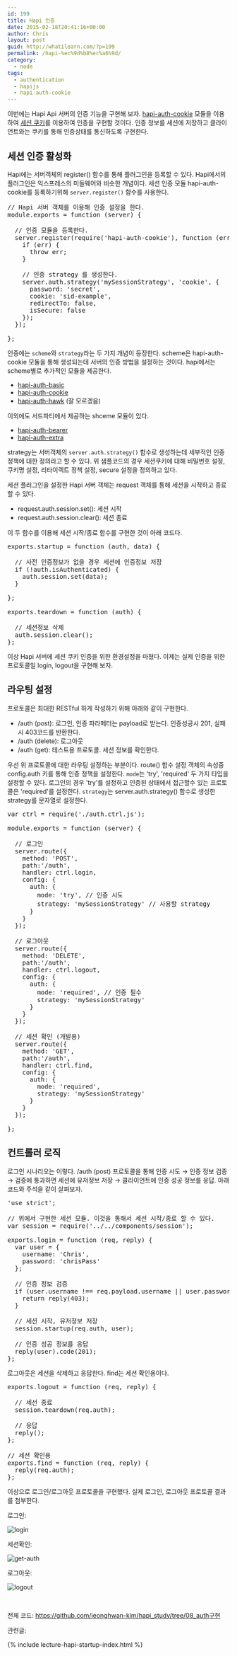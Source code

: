```yaml
---
id: 199
title: Hapi 인증
date: 2015-02-18T20:41:16+00:00
author: Chris
layout: post
guid: http://whatilearn.com/?p=199
permalink: /hapi-%ec%9d%b8%ec%a6%9d/
category:
  - node
tags:
  - authentication
  - hapijs
  - hapi-auth-cookie
---
```

이번에는 Hapi Api 서버의 인증 기능을 구현해 보자. <a href="https://github.com/hapijs/hapi-auth-cookie">hapi-auth-cookie</a> 모듈을 이용하여 <a href="http://www-01.ibm.com/support/knowledgecenter/SSPREK_8.0.0.2/com.ibm.amweb.doc_8.0.0.2/wrp_config/concept/con_sess_cookies_conc.html?lang=ko">세션 쿠키</a>를 이용하여 인증을 구현할 것이다. 인증 정보를 세션에 저장하고 클라이언트와는 쿠키를 통해 인증상태를 통신하도록 구현한다.

<h2>세션 인증 활성화</h2>

Hapi에는 서버객체의 register() 함수를 통해 플러그인을 등록할 수 있다. Hapi에서의 플러그인은 익스프레스의 미들웨어와 비슷한 개념이다. 세션 인증 모듈 hapi-auth-cookie를 등록하기위해 <code>server.register()</code> 함수를 사용한다.

<pre class="lang:js decode:true" title="components/session/index.js">// Hapi 서버 객체를 이용해 인증 설정을 한다.
module.exports = function (server) {

  // 인증 모듈을 등록한다.
  server.register(require('hapi-auth-cookie'), function (err) {
    if (err) {
      throw err;
    }

    // 인증 strategy 를 생성한다.
    server.auth.strategy('mySessionStrategy', 'cookie', {
      password: 'secret',
      cookie: 'sid-example',
      redirectTo: false,
      isSecure: false
    });
  });

};</pre>

인증에는 <code>scheme</code>와 <code>strategy</code>라는 두 가지 개념이 등장한다. scheme은 hapi-auth-cookie 모듈을 통해 생성되는데 서버의 인증 방법을 설정하는 것이다. hapi에서는 scheme별로 추가적인 모듈을 제공한다.

<ul>
    <li><a href="https://github.com/hapijs/hapi-auth-basic">hapi-auth-basic</a></li>
    <li><a href="https://github.com/hapijs/hapi-auth-cookie">hapi-auth-cookie</a></li>
    <li><a href="https://github.com/hapijs/hapi-auth-hawk">hapi-auth-hawk</a> (잘 모르겠음)</li>
</ul>

이외에도 서드파티에서 제공하는 shceme 모듈이 있다.

<ul>
    <li><a href="https://github.com/j/hapi-auth-bearer">hapi-auth-bearer</a></li>
    <li><a href="https://github.com/asafdav/hapi-auth-extra">hapi-auth-extra</a></li>
</ul>

strategy는 서버객체의 <code>server.auth.strategy()</code> 함수로 생성하는데 세부적인 인증 정책에 대한 정의라고 할 수 있다. 위 샘플코드의 경우 세션쿠키에 대해 비밀번호 설정, 쿠키명 설정, 리타이렉트 정책 설정, secure 설정을 정의하고 있다.

세션 플러그인을 설정한 Hapi 서버 객체는 request 객체를 통해 세션을 시작하고 종료할 수 있다.

<ul>
    <li>request.auth.session.set(): 세션 시작</li>
    <li>request.auth.session.clear(): 세션 종료</li>
</ul>

이 두 함수를 이용해 세션 시작/종료 함수를 구현한 것이 아래 코드다.

<pre class="lang:js decode:true" title="components/session/index.js 계속 ">exports.startup = function (auth, data) {

  // 사전 인증정보가 없을 경우 세션에 인증정보 저장
  if (!auth.isAuthenticated) {
    auth.session.set(data);
  }

};

exports.teardown = function (auth) {
  
  // 세션정보 삭제
  auth.session.clear();
};</pre>

이상 Hapi 서버에 세션 쿠키 인증을 위한 환경설정을 마쳤다. 이제는 실제 인증을 위한 프로토콜일 login, logout을 구현해 보자.

<h2>라우팅 설정</h2>

프로토콜은 최대한 RESTful 하게 작성하기 위해 아래와 같이 구현한다.

<ul>
    <li>/auth (post): 로그인, 인증 파라메터는 payload로 받는다. 인증성공시 201, 실패시 403코드를 반환한다.</li>
    <li>/auth (delete): 로그아웃</li>
    <li>/auth (get): 테스트용 프로토콜. 세션 정보를 확인한다.</li>
</ul>

우선 위 프로토콜에 대한 라우팅 설정하는 부분이다. route() 함수 설정 객체의 속성중 config.auth 키를 통해 인증 정책을 설정한다. <code>mode</code>는 'try', 'required' 두 가지 타입을 설정할 수 있다. 로그인의 경우 'try'를 설정하고 인증된 상태에서 접근할수 있는 프로토콜은 'required'를 설정한다. <code>strategy</code>는 server.auth.strategy() 함수로 생성한 strategy를 문자열로 설정한다.

<pre class="lang:js decode:true" title="routes/auth/index.js">var ctrl = require('./auth.ctrl.js');

module.exports = function (server) {

  // 로그인
  server.route({
    method: 'POST',
    path:'/auth',
    handler: ctrl.login,
    config: {
      auth: {
        mode: 'try', // 인증 시도 
        strategy: 'mySessionStrategy' // 사용할 strategy
      }
    }
  });

  // 로그아웃
  server.route({
    method: 'DELETE',
    path:'/auth',
    handler: ctrl.logout,
    config: {
      auth: {
        mode: 'required', // 인증 필수 
        strategy: 'mySessionStrategy'
      }
    }
  });

  // 세션 확인 (개발용)
  server.route({
    method: 'GET',
    path:'/auth',
    handler: ctrl.find,
    config: {
      auth: {
        mode: 'required',
        strategy: 'mySessionStrategy'
      }
    }
  });

};</pre>

<h2>컨트롤러 로직</h2>

로그인 시나리오는 이렇다. /auth (post) 프로토콜을 통해 인증 시도 → 인증 정보 검증 → 검증에 통과하면 세션에 유저정보 저장 → 클라이언트에 인증 성공 정보를 응답. 아래 코드와 주석을 같이 살펴보자.

<pre class="lang:js decode:true" title="routes/auth/auth.ctrl.js">'use strict';

// 위에서 구현한 세션 모듈. 이것을 통해서 세션 시작/종료 할 수 있다.
var session = require('../../components/session');

exports.login = function (req, reply) {
  var user = {
    username: 'Chris',
    password: 'chrisPass'
  };

  // 인증 정보 검증
  if (user.username !== req.payload.username || user.password !== req.payload.password) {
    return reply(403);
  }

  // 세션 시작, 유저정보 저장 
  session.startup(req.auth, user);

  // 인증 성공 정보를 응답
  reply(user).code(201);
};</pre>

로그아웃은 세션을 삭제하고 응답한다. find는 세션 확인용이다.

<pre class="lang:js decode:true " title="routes/auth/auth.ctrl.js">exports.logout = function (req, reply) {

  // 세선 종료
  session.teardown(req.auth);

  // 응답
  reply();
};

// 세션 확인용 
exports.find = function (req, reply) {
  reply(req.auth);
};</pre>

이상으로 로그인/로그아웃 프로토콜을 구현했다. 실제 로그인, 로그아웃 프로토콜 결과를 첨부한다.

로그인:

![login](/assets/imgs/2015/login.png)

세션확인: 

![get-auth](/assets/imgs/2015/get-auth.png)

로그아웃:

![logout](/assets/imgs/2015/logout.png)


&nbsp;

전체 코드: <a href="https://github.com/jeonghwan-kim/hapi_study/tree/08_auth%EA%B5%AC%ED%98%84">https://github.com/jeonghwan-kim/hapi_study/tree/08_auth구현</a>

관련글:

{% include lecture-hapi-startup-index.html %}